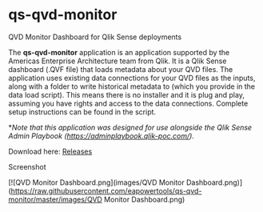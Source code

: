 # qs-qvd-monitor
 QVD Monitor Dashboard for Qlik Sense deployments

The **qs-qvd-monitor** application is an application supported by the Americas Enterprise Architecture team from Qlik. It is a Qlik Sense dashboard (.QVF file) that loads metadata about your QVD files.  The application uses existing data connections for your QVD files as the inputs, along with a folder to write historical metadata to (which you provide in the data load script).  This means there is no installer and it is plug and play, assuming you have rights and access to the data connections. Complete setup instructions can be found in the script.

\*_Note that this application was designed for use alongside the Qlik Sense Admin Playbook (https://adminplaybook.qlik-poc.com/)._

Download here: [Releases](https://github.com/eapowertools/qs-qvd-monitor/releases)

Screenshot

[![QVD Monitor Dashboard.png](images/QVD Monitor Dashboard.png)](https://raw.githubusercontent.com/eapowertools/qs-qvd-monitor/master/images/QVD Monitor Dashboard.png)

